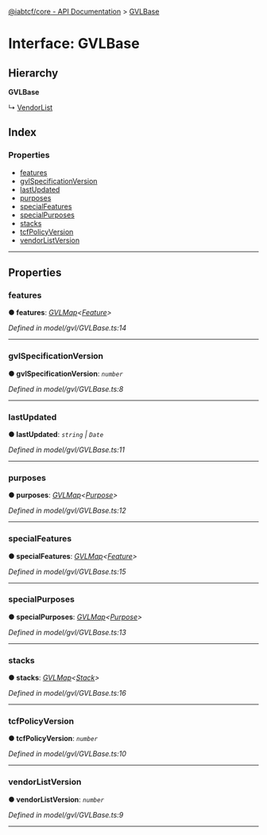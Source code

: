 [@iabtcf/core - API Documentation](../README.md) > [GVLBase](../interfaces/gvlbase.md)

# Interface: GVLBase

## Hierarchy

**GVLBase**

↳  [VendorList](vendorlist.md)

## Index

### Properties

* [features](gvlbase.md#features)
* [gvlSpecificationVersion](gvlbase.md#gvlspecificationversion)
* [lastUpdated](gvlbase.md#lastupdated)
* [purposes](gvlbase.md#purposes)
* [specialFeatures](gvlbase.md#specialfeatures)
* [specialPurposes](gvlbase.md#specialpurposes)
* [stacks](gvlbase.md#stacks)
* [tcfPolicyVersion](gvlbase.md#tcfpolicyversion)
* [vendorListVersion](gvlbase.md#vendorlistversion)

---

## Properties

<a id="features"></a>

###  features

**● features**: *[GVLMap](gvlmap.md)<[Feature](feature.md)>*

*Defined in model/gvl/GVLBase.ts:14*

___
<a id="gvlspecificationversion"></a>

###  gvlSpecificationVersion

**● gvlSpecificationVersion**: *`number`*

*Defined in model/gvl/GVLBase.ts:8*

___
<a id="lastupdated"></a>

###  lastUpdated

**● lastUpdated**: *`string` \| `Date`*

*Defined in model/gvl/GVLBase.ts:11*

___
<a id="purposes"></a>

###  purposes

**● purposes**: *[GVLMap](gvlmap.md)<[Purpose](purpose.md)>*

*Defined in model/gvl/GVLBase.ts:12*

___
<a id="specialfeatures"></a>

###  specialFeatures

**● specialFeatures**: *[GVLMap](gvlmap.md)<[Feature](feature.md)>*

*Defined in model/gvl/GVLBase.ts:15*

___
<a id="specialpurposes"></a>

###  specialPurposes

**● specialPurposes**: *[GVLMap](gvlmap.md)<[Purpose](purpose.md)>*

*Defined in model/gvl/GVLBase.ts:13*

___
<a id="stacks"></a>

###  stacks

**● stacks**: *[GVLMap](gvlmap.md)<[Stack](stack.md)>*

*Defined in model/gvl/GVLBase.ts:16*

___
<a id="tcfpolicyversion"></a>

###  tcfPolicyVersion

**● tcfPolicyVersion**: *`number`*

*Defined in model/gvl/GVLBase.ts:10*

___
<a id="vendorlistversion"></a>

###  vendorListVersion

**● vendorListVersion**: *`number`*

*Defined in model/gvl/GVLBase.ts:9*

___

